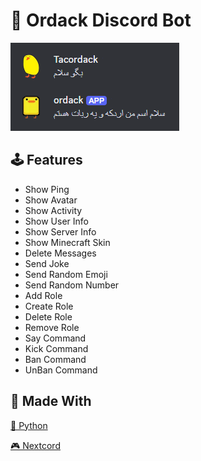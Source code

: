 # 🦆 Ordack Discord Bot

<img src="preview.png">

## 🕹 Features
- Show Ping
- Show Avatar
- Show Activity
- Show User Info
- Show Server Info
- Show Minecraft Skin
- Delete Messages
- Send Joke
- Send Random Emoji
- Send Random Number
- Add Role
- Create Role
- Delete Role
- Remove Role
- Say Command
- Kick Command
- Ban Command
- UnBan Command

## 📝 Made With
[🐍 Python](https://github.com/python)

[🎮 Nextcord](https://github.com/nextcord/nextcord)
